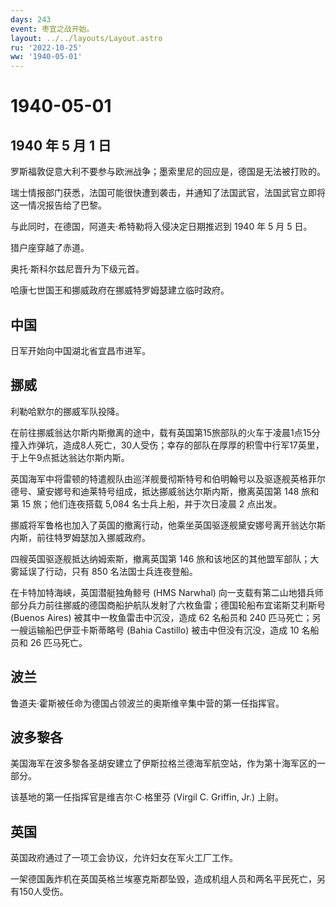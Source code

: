 ```yaml
---
days: 243
event: 枣宜之战开始。
layout: ../../layouts/Layout.astro
ru: '2022-10-25'
ww: '1940-05-01'
---
```


# 1940-05-01

## 1940 年 5 月 1 日

罗斯福敦促意大利不要参与欧洲战争；墨索里尼的回应是，德国是无法被打败的。

瑞士情报部门获悉，法国可能很快遭到袭击，并通知了法国武官，法国武官立即将这一情况报告给了巴黎。

与此同时，在德国，阿道夫·希特勒将入侵决定日期推迟到 1940 年 5 月 5 日。

猎户座穿越了赤道。

奥托·斯科尔兹尼晋升为下级元首。

哈康七世国王和挪威政府在挪威特罗姆瑟建立临时政府。

## 中国

日军开始向中国湖北省宜昌市进军。

## 挪威

利勒哈默尔的挪威军队投降。

在前往挪威翁达尔斯内斯撤离的途中，载有英国第15旅部队的火车于凌晨1点15分撞入炸弹坑，造成8人死亡，30人受伤；幸存的部队在厚厚的积雪中行军17英里，于上午9点抵达翁达尔斯内斯。

英国海军中将雷顿的特遣舰队由巡洋舰曼彻斯特号和伯明翰号以及驱逐舰英格菲尔德号、黛安娜号和迪莱特号组成，抵达挪威翁达尔斯内斯，撤离英国第
148 旅和第 15 旅；他们连夜搭载 5,084 名士兵上船，并于次日凌晨 2 点出发。

挪威将军鲁格也加入了英国的撤离行动，他乘坐英国驱逐舰黛安娜号离开翁达尔斯内斯，前往特罗姆瑟加入挪威政府。

四艘英国驱逐舰抵达纳姆索斯，撤离英国第 146
旅和该地区的其他盟军部队；大雾延误了行动，只有 850 名法国士兵连夜登船。

在卡特加特海峡，英国潜艇独角鲸号 (HMS Narwhal)
向一支载有第二山地猎兵师部分兵力前往挪威的德国商船护航队发射了六枚鱼雷；德国轮船布宜诺斯艾利斯号
(Buenos Aires) 被其中一枚鱼雷击中沉没，造成 62 名船员和 240
匹马死亡；另一艘运输船巴伊亚卡斯蒂略号 (Bahia Castillo)
被击中但没有沉没，造成 10 名船员和 26 匹马死亡。

## 波兰

鲁道夫·霍斯被任命为德国占领波兰的奥斯维辛集中营的第一任指挥官。

## 波多黎各

美国海军在波多黎各圣胡安建立了伊斯拉格兰德海军航空站，作为第十海军区的一部分。

该基地的第一任指挥官是维吉尔·C·格里芬 (Virgil C. Griffin, Jr.) 上尉。

## 英国

英国政府通过了一项工会协议，允许妇女在军火工厂工作。

一架德国轰炸机在英国英格兰埃塞克斯郡坠毁，造成机组人员和两名平民死亡，另有150人受伤。